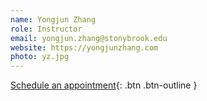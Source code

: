```yaml
---
name: Yongjun Zhang
role: Instructor
email: yongjun.zhang@stonybrook.edu
website: https://yongjunzhang.com
photo: yz.jpg
---
```


[Schedule an appointment](#){: .btn .btn-outline }
